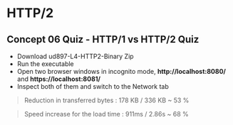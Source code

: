 # HTTP/2

## Concept 06 Quiz - HTTP/1 vs HTTP/2 Quiz

- Download ud897-L4-HTTP2-Binary Zip
- Run the executable
- Open two browser windows in incognito mode, **http://localhost:8080/** and **https://localhost:8081/**
- Inspect both of them and switch to the Network tab

> Reduction in transferred bytes : 178 KB / 336 KB ~ 53 % 

> Speed increase for the load time : 911ms / 2.86s ~ 68 % 
